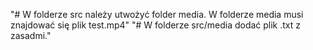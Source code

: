 "# W folderze src należy utwożyć folder media. W folderze media musi znajdować się plik test.mp4" 
"# W folderze src/media dodać plik .txt z zasadmi."
